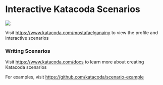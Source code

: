 # Interactive Katacoda Scenarios

[![](http://shields.katacoda.com/katacoda/mostafaelganainy/count.svg)](https://www.katacoda.com/mostafaelganainy "Get your profile on Katacoda.com")

Visit https://www.katacoda.com/mostafaelganainy to view the profile and interactive scenarios

### Writing Scenarios
Visit https://www.katacoda.com/docs to learn more about creating Katacoda scenarios

For examples, visit https://github.com/katacoda/scenario-example
